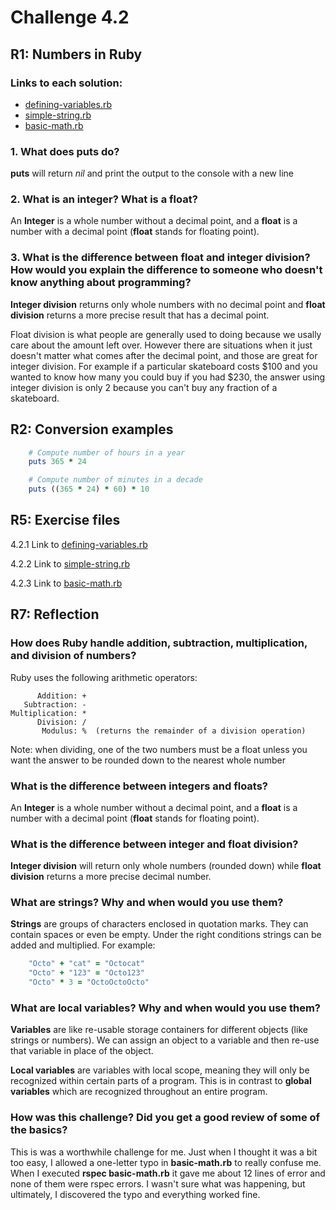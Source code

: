 # Challenge 4.2

## R1: Numbers in Ruby

### Links to each solution:

  * [defining-variables.rb](https://github.com/larsjx/phase-0/blob/master/week-4/defining-variables.rb)
  * [simple-string.rb](https://github.com/larsjx/phase-0/blob/master/week-4/simple-string.rb)
  * [basic-math.rb](https://github.com/larsjx/phase-0/blob/master/week-4/basic-math.rb)


### 1. What does puts do?

  **puts** will return *nil* and print the output to the console with a new line

### 2. What is an integer? What is a float?

  An **Integer** is a whole number without a decimal point, and a **float** is a number with  a decimal point (**float** stands for floating point).

### 3. What is the difference between float and integer division? How would you explain the difference to someone who doesn't know anything about programming?

  **Integer division** returns only whole numbers with no decimal point and **float division** returns a more precise result that has a decimal point.

  Float division is what people are generally used to doing because we usally care about the amount left over. However there are situations when it just doesn't matter what comes after the decimal point, and those are great for integer division. For example if a particular skateboard costs $100 and you wanted to know how many you could buy if you had $230, the answer using integer division is only 2 because you can't buy any fraction of a skateboard.


## R2: Conversion examples

```ruby
    # Compute number of hours in a year
    puts 365 * 24

    # Compute number of minutes in a decade
    puts ((365 * 24) * 60) * 10
```


## R5: Exercise files

  4.2.1 Link to [defining-variables.rb](defining-variables.rb)

  4.2.2 Link to [simple-string.rb](simple-string.rb)

  4.2.3 Link to [basic-math.rb](basic-math.rb)


## R7: Reflection

### How does Ruby handle addition, subtraction, multiplication, and division of numbers?

  Ruby uses the following arithmetic operators:

          Addition: +
       Subtraction: -
    Multiplication: *
          Division: /
           Modulus: %  (returns the remainder of a division operation)

  Note: when dividing, one of the two numbers must be a float unless you want the answer to be rounded down to the nearest whole number


### What is the difference between integers and floats?

  An **Integer** is a whole number without a decimal point, and a **float** is a number with a decimal point (**float** stands for floating point).


### What is the difference between integer and float division?

  **Integer division** will return only whole numbers (rounded down) while **float division** returns a more precise decimal number.


### What are strings? Why and when would you use them?

  **Strings** are groups of characters enclosed in quotation marks. They can contain spaces or even be empty. Under the right conditions strings can be added and multiplied. For example:

```ruby
    "Octo" + "cat" = "Octocat"
    "Octo" + "123" = "Octo123"
    "Octo" * 3 = "OctoOctoOcto"
```

### What are local variables? Why and when would you use them?

  **Variables** are like re-usable storage containers for different objects (like strings or numbers). We can assign an object to a variable and then re-use that variable in place of the object.

  **Local variables** are variables with local scope, meaning they will only be recognized within certain parts of a program. This is in contrast to **global variables** which are recognized throughout an entire program.


### How was this challenge? Did you get a good review of some of the basics?

  This is was a worthwhile challenge for me. Just when I thought it was a bit too easy, I allowed a one-letter typo in **basic-math.rb** to really confuse me. When I executed **rspec basic-math.rb** it gave me about 12 lines of error and none of them were rspec errors. I wasn't sure what was happening, but ultimately, I discovered the typo and everything worked fine.